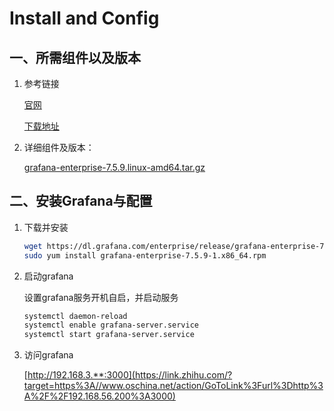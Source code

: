 # Install and Config

## 一、所需组件以及版本

1. 参考链接

   [官网](https://grafana.com/)

   [下载地址](https://grafana.com/grafana/download/7.5.9)

2. 详细组件及版本：

   [grafana-enterprise-7.5.9.linux-amd64.tar.gz](https://dl.grafana.com/enterprise/release/grafana-enterprise-7.5.9.linux-amd64.tar.gz)

## 二、安装Grafana与配置

1. 下载并安装

   ```sh
   wget https://dl.grafana.com/enterprise/release/grafana-enterprise-7.5.9-1.x86_64.rpm
   sudo yum install grafana-enterprise-7.5.9-1.x86_64.rpm
   ```



2. 启动grafana

   设置grafana服务开机自启，并启动服务

   ```sh
   systemctl daemon-reload
   systemctl enable grafana-server.service
   systemctl start grafana-server.service
   ```



3. 访问grafana

   [http://192.168.3.**:3000](https://link.zhihu.com/?target=https%3A//www.oschina.net/action/GoToLink%3Furl%3Dhttp%3A%2F%2F192.168.56.200%3A3000)
